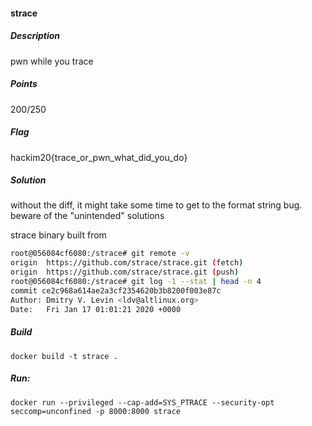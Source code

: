 #### strace

##### Description

pwn while you trace

##### Points

200/250

##### Flag

hackim20{trace_or_pwn_what_did_you_do}

##### Solution
without the diff, it might take some time to get to the format string bug. beware of the "unintended" solutions

strace binary built from
```bash
root@056084cf6080:/strace# git remote -v
origin	https://github.com/strace/strace.git (fetch)
origin	https://github.com/strace/strace.git (push)
root@056084cf6080:/strace# git log -1 --stat | head -n 4
commit ce2c968a614ae2a3cf2354620b3b8200f003e87c
Author: Dmitry V. Levin <ldv@altlinux.org>
Date:   Fri Jan 17 01:01:21 2020 +0000
```

##### Build
```shell
docker build -t strace .
```
##### Run:
```shell
docker run --privileged --cap-add=SYS_PTRACE --security-opt seccomp=unconfined -p 8000:8000 strace
```